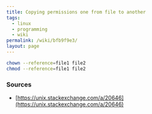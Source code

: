 ```yaml
---
title: Copying permissions one from file to another
tags:
  - linux
  - programming
  - wiki
permalink: /wiki/bfb9f9e3/
layout: page
---
```


```bash
chown --reference=file1 file2
chmod --reference=file1 file2
```

### Sources

- [https://unix.stackexchange.com/a/20646](https://unix.stackexchange.com/a/20646)
